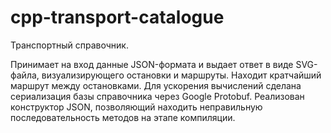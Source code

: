 # cpp-transport-catalogue
Транспортный справочник.

Принимает на вход данные JSON-формата и выдает ответ в виде SVG-файла, визуализирующего остановки и маршруты.
Находит кратчайший маршрут между остановками.
Для ускорения вычислений сделана сериализация базы справочника через Google Protobuf.
Реализован конструктор JSON, позволяющий находить неправильную последовательность методов на этапе компиляции.

